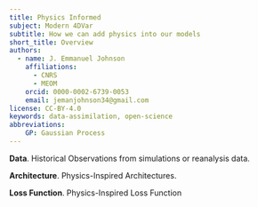 ```yaml
---
title: Physics Informed
subject: Modern 4DVar
subtitle: How we can add physics into our models
short_title: Overview
authors:
  - name: J. Emmanuel Johnson
    affiliations:
      - CNRS
      - MEOM
    orcid: 0000-0002-6739-0053
    email: jemanjohnson34@gmail.com
license: CC-BY-4.0
keywords: data-assimilation, open-science
abbreviations:
    GP: Gaussian Process
---
```



**Data**.
Historical Observations from simulations or reanalysis data.


**Architecture**.
Physics-Inspired Architectures.

**Loss Function**.
Physics-Inspired Loss Function